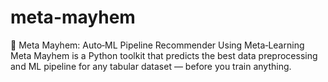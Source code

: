 # meta-mayhem
🚀 Meta Mayhem: Auto‑ML Pipeline Recommender Using Meta‑Learning Meta Mayhem is a Python toolkit that predicts the best data preprocessing and ML pipeline for any tabular dataset — before you train anything.
